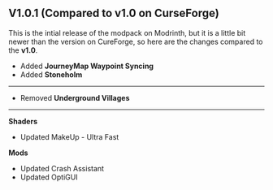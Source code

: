 ## V1.0.1 (Compared to v1.0 on CurseForge)
This is the intial release of the modpack on Modrinth, but it is a little bit newer than the version on CureForge, so here are the changes compared to the **v1.0**.
* Added **JourneyMap Waypoint Syncing**
* Added **Stoneholm**
---
* Removed **Underground Villages**

---
**Shaders**
* Updated MakeUp - Ultra Fast

**Mods**
* Updated Crash Assistant
* Updated OptiGUI